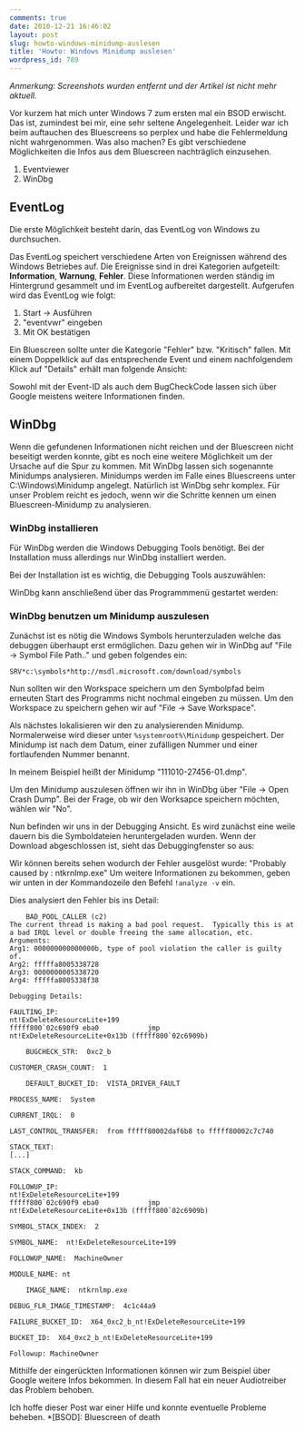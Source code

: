 ```yaml
---
comments: true
date: 2010-12-21 16:46:02
layout: post
slug: howto-windows-minidump-auslesen
title: 'Howto: Windows Minidump auslesen'
wordpress_id: 789
---
```

*Anmerkung: Screenshots wurden entfernt und der Artikel ist nicht mehr aktuell.*

Vor kurzem hat mich unter Windows 7 zum ersten mal ein BSOD erwischt. Das ist, zumindest bei mir, eine sehr seltene Angelegenheit. Leider war ich beim auftauchen des Bluescreens so perplex und habe die Fehlermeldung nicht wahrgenommen. Was also machen? 
Es gibt verschiedene Möglichkeiten die Infos aus dem Bluescreen nachträglich einzusehen.
	
  1. Eventviewer
  2. WinDbg

## EventLog


Die erste Möglichkeit besteht darin, das EventLog von Windows zu durchsuchen.

Das EventLog speichert verschiedene Arten von Ereignissen während des Windows Betriebes auf. Die Ereignisse sind in drei Kategorien aufgeteilt: **Information**, **Warnung**, **Fehler**. Diese Informationen werden ständig im Hintergrund gesammelt und im EventLog aufbereitet dargestellt. Aufgerufen wird das EventLog wie folgt:
	
  1. Start -> Ausführen
  2. "eventvwr" eingeben
  3. Mit OK bestätigen

Ein Bluescreen sollte unter die Kategorie "Fehler" bzw. "Kritisch" fallen. Mit einem Doppelklick auf das entsprechende Event und einem nachfolgendem Klick auf "Details" erhält man folgende Ansicht:

<!--[![Detailansicht im Eventfenster](http://wpimages.phansch.de/2010/11/Bluescreen_01-300x205.png)](http://wpimages.phansch.de/2010/11/Bluescreen_01.png)-->

Sowohl mit der Event-ID als auch dem BugCheckCode lassen sich über Google meistens weitere Informationen finden.


## WinDbg


Wenn die gefundenen Informationen nicht reichen und der Bluescreen nicht beseitigt werden konnte, gibt es noch eine weitere Möglichkeit um der Ursache auf die Spur zu kommen.
Mit WinDbg lassen sich sogenannte Minidumps analysieren. Minidumps werden im Falle eines Bluescreens unter C:\Windows\Minidump angelegt.
Natürlich ist WinDbg sehr komplex. Für unser Problem reicht es jedoch, wenn wir die Schritte kennen um einen Bluescreen-Minidump zu analysieren.


### WinDbg installieren


Für WinDbg werden die Windows Debugging Tools benötigt. Bei der Installation muss allerdings nur WinDbg installiert werden.

Bei der Installation ist es wichtig, die Debugging Tools auszuwählen:
<!--[![Debugging Tools auswählen](http://wpimages.phansch.de/2010/12/windowsSDKinstall_11-300x288.png)](http://wpimages.phansch.de/2010/12/windowsSDKinstall_11.png)-->
WinDbg kann anschließend über das Programmmenü gestartet werden:

<!--[![WinDbg starten](http://wpimages.phansch.de/2010/12/startWinDbg.png)](http://wpimages.phansch.de/2010/12/startWinDbg.png)-->


### WinDbg benutzen um Minidump auszulesen


Zunächst ist es nötig die Windows Symbols herunterzuladen welche das debuggen überhaupt erst ermöglichen.
Dazu gehen wir in WinDbg auf "File -> Symbol File Path.." und geben folgendes ein:

`SRV*c:\symbols*http://msdl.microsoft.com/download/symbols`

Nun sollten wir den Workspace speichern um den Symbolpfad beim erneuten Start des Programms nicht nochmal eingeben zu müssen.
Um den Workspace zu speichern gehen wir auf "File -> Save Workspace".

Als nächstes lokalisieren wir den zu analysierenden Minidump. Normalerweise wird dieser unter `%systemroot%\Minidump` gespeichert. Der Minidump ist nach dem Datum, einer zufälligen Nummer und einer fortlaufenden Nummer benannt.

In meinem Beispiel heißt der Minidump "111010-27456-01.dmp".

Um den Minidump auszulesen öffnen wir ihn in WinDbg über "File -> Open Crash Dump". Bei der Frage, ob wir den Worksapce speichern möchten, wählen wir "No".

Nun befinden wir uns in der Debugging Ansicht. Es wird zunächst eine weile dauern bis die Symboldateien heruntergeladen wurden.
Wenn der Download abgeschlossen ist, sieht das Debuggingfenster so aus:
<!--[![Download der Symbole komplett](http://wpimages.phansch.de/2010/12/winDbg_debug1-150x150.png)](http://wpimages.phansch.de/2010/12/winDbg_debug1.png)-->

Wir können bereits sehen wodurch der Fehler ausgelöst wurde: "Probably caused by : ntkrnlmp.exe"
Um weitere Informationen zu bekommen, geben wir unten in der Kommandozeile den Befehl `!analyze -v` ein.

Dies analysiert den Fehler bis ins Detail:


        BAD_POOL_CALLER (c2)
    The current thread is making a bad pool request.  Typically this is at a bad IRQL level or double freeing the same allocation, etc.
    Arguments:
    Arg1: 000000000000000b, type of pool violation the caller is guilty of.
    Arg2: fffffa8005338728
    Arg3: 0000000005338720
    Arg4: fffffa8005338f38

    Debugging Details:

    FAULTING_IP: 
    nt!ExDeleteResourceLite+199
    fffff800`02c690f9 eba0            jmp     nt!ExDeleteResourceLite+0x13b (fffff800`02c6909b)  

        BUGCHECK_STR:  0xc2_b

    CUSTOMER_CRASH_COUNT:  1  

        DEFAULT_BUCKET_ID:  VISTA_DRIVER_FAULT

    PROCESS_NAME:  System

    CURRENT_IRQL:  0  

    LAST_CONTROL_TRANSFER:  from fffff80002daf6b8 to fffff80002c7c740

    STACK_TEXT:  
    [...]

    STACK_COMMAND:  kb

    FOLLOWUP_IP: 
    nt!ExDeleteResourceLite+199
    fffff800`02c690f9 eba0            jmp     nt!ExDeleteResourceLite+0x13b (fffff800`02c6909b)

    SYMBOL_STACK_INDEX:  2

    SYMBOL_NAME:  nt!ExDeleteResourceLite+199

    FOLLOWUP_NAME:  MachineOwner

    MODULE_NAME: nt

        IMAGE_NAME:  ntkrnlmp.exe

    DEBUG_FLR_IMAGE_TIMESTAMP:  4c1c44a9

    FAILURE_BUCKET_ID:  X64_0xc2_b_nt!ExDeleteResourceLite+199

    BUCKET_ID:  X64_0xc2_b_nt!ExDeleteResourceLite+199

    Followup: MachineOwner


Mithilfe der eingerückten Informationen können wir zum Beispiel über Google weitere Infos bekommen. In diesem Fall hat ein neuer Audiotreiber das Problem behoben.

Ich hoffe dieser Post war einer Hilfe und konnte eventuelle Probleme beheben.
  *[BSOD]: Bluescreen of death
